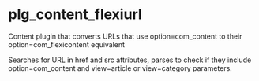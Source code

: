 # plg_content_flexiurl
Content plugin that converts URLs that use option=com_content to their option=com_flexicontent equivalent

Searches for URL in href and src attributes, parses to check if they include option=com_content and view=article or view=category parameters.
